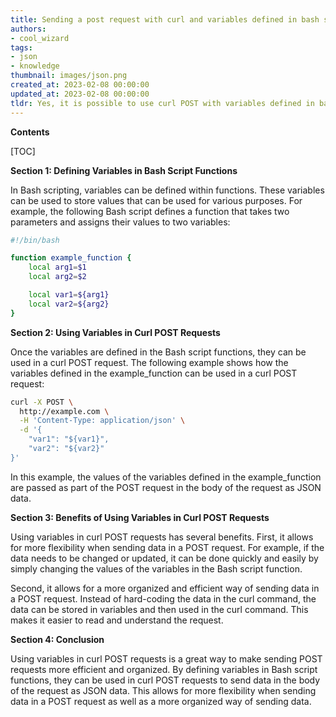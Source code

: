 ```yaml
---
title: Sending a post request with curl and variables defined in bash script functions
authors:
- cool_wizard
tags:
- json
- knowledge
thumbnail: images/json.png
created_at: 2023-02-08 00:00:00
updated_at: 2023-02-08 00:00:00
tldr: Yes, it is possible to use curl POST with variables defined in bash script functions in JSON.
---
```


**Contents**

[TOC]

**Section 1: Defining Variables in Bash Script Functions**

In Bash scripting, variables can be defined within functions. These variables can be used to store values that can be used for various purposes. For example, the following Bash script defines a function that takes two parameters and assigns their values to two variables:

```bash
#!/bin/bash

function example_function {
    local arg1=$1
    local arg2=$2

    local var1=${arg1}
    local var2=${arg2}
}
```

**Section 2: Using Variables in Curl POST Requests**

Once the variables are defined in the Bash script functions, they can be used in a curl POST request. The following example shows how the variables defined in the example_function can be used in a curl POST request:

```bash
curl -X POST \
  http://example.com \
  -H 'Content-Type: application/json' \
  -d '{
    "var1": "${var1}",
    "var2": "${var2}"
}'
```

In this example, the values of the variables defined in the example_function are passed as part of the POST request in the body of the request as JSON data.

**Section 3: Benefits of Using Variables in Curl POST Requests**

Using variables in curl POST requests has several benefits. First, it allows for more flexibility when sending data in a POST request. For example, if the data needs to be changed or updated, it can be done quickly and easily by simply changing the values of the variables in the Bash script function.

Second, it allows for a more organized and efficient way of sending data in a POST request. Instead of hard-coding the data in the curl command, the data can be stored in variables and then used in the curl command. This makes it easier to read and understand the request.

**Section 4: Conclusion**

Using variables in curl POST requests is a great way to make sending POST requests more efficient and organized. By defining variables in Bash script functions, they can be used in curl POST requests to send data in the body of the request as JSON data. This allows for more flexibility when sending data in a POST request as well as a more organized way of sending data.

